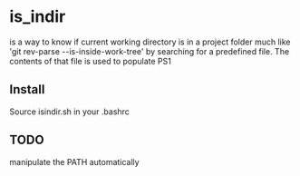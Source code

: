 # is_indir 
is a way to know if current working directory is in a project folder much like 'git rev-parse --is-inside-work-tree'
by searching for a predefined file.
The contents of that file is used to populate PS1

## Install
Source isindir.sh in your .bashrc

## TODO
manipulate the PATH automatically
